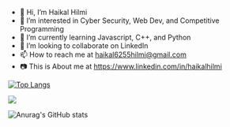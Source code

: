 - 👋 Hi, I’m Haikal Hilmi
- 👀 I’m interested in Cyber Security, Web Dev, and Competitive Programming
- 🌱 I’m currently learning Javascript, C++, and Python
- 💞️ I’m looking to collaborate on LinkedIn
- 📫 How to reach me at haikal6255hilmi@gmail.com
- 📷 This is About me at https://www.linkedin.com/in/haikalhilmi



[![Top Langs](https://github-readme-stats.vercel.app/api/top-langs/?username=Harmerz&layout=compact&theme=algolia&count_private=true)](https://github.com/anuraghazra/github-readme-stats)
<p align="left"> 
  <img src="https://github-readme-streak-stats.herokuapp.com?user=Harmerz&theme=Javascript-dark&fire=EB0000&border=F0DB4F)](https://git.io/streak-stats"/>
</p>

![Anurag's GitHub stats](https://github-readme-stats.vercel.app/api?username=Harmerz&show_icons=true&count_private=true&theme=algolia)
